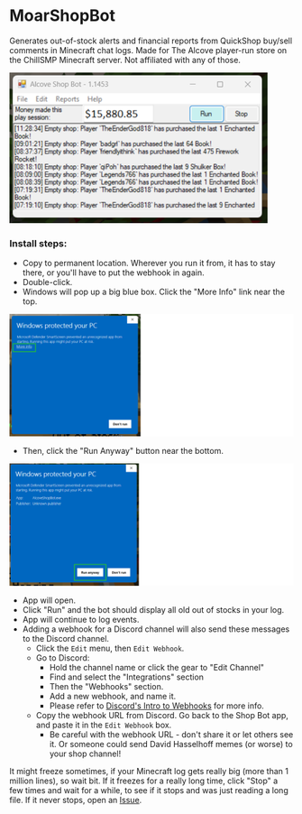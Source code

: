 # MoarShopBot
Generates out-of-stock alerts and financial reports from QuickShop buy/sell comments in Minecraft chat logs. Made for The Alcove player-run store on the ChillSMP Minecraft server. Not affiliated with any of those. 

![Screenshot of Moar Shop Bot](https://github.com/Gilgamech/AlcoveShopBot/blob/main/AlcoveShopBot.png)

### Install steps:

- Copy to permanent location. Wherever you run it from, it has to stay there, or you'll have to put the webhook in again.
- Double-click. 
- Windows will pop up a big blue box. Click the "More Info" link near the top. 

![Windows Protected Your PC screen with More Info link](https://github.com/Gilgamech/AlcoveShopBot/blob/main/MoreInfo.png)

- Then, click the "Run Anyway" button near the bottom. 

![Windows Protected Your PC screen with Run Anyway button](https://github.com/Gilgamech/AlcoveShopBot/blob/main/RunAnyway.png)

- App will open. 
- Click "Run" and the bot should display all old out of stocks in your log. 
- App will continue to log events. 
- Adding a webhook for a Discord channel will also send these messages to the Discord channel. 
  - Click the `Edit` menu, then `Edit Webhook`. 
  - Go to Discord:
    - Hold the channel name or click the gear to "Edit Channel"
    - Find and select the "Integrations" section
    - Then the "Webhooks" section. 
	- Add a new webhook, and name it. 
	- Please refer to [Discord's Intro to Webhooks](https://support.discord.com/hc/en-us/articles/228383668-Intro-to-Webhooks) for more info.
  - Copy the webhook URL from Discord. Go back to the Shop Bot app, and paste it in the `Edit Webhook` box. 
    - Be careful with the webhook URL - don't share it or let others see it. Or someone could send David Hasselhoff memes (or worse) to your shop channel!

It might freeze sometimes, if your Minecraft log gets really big (more than 1 million lines), so wait bit. If it freezes for a really long time, click "Stop" a few times and wait for a while, to see if it stops and was just reading a long file. If it never stops, open an [Issue](https://github.com/Gilgamech/AlcoveShopBot/issues).

